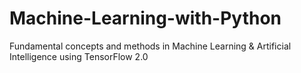 # Machine-Learning-with-Python
Fundamental concepts and methods in Machine Learning &amp; Artificial Intelligence using TensorFlow 2.0
